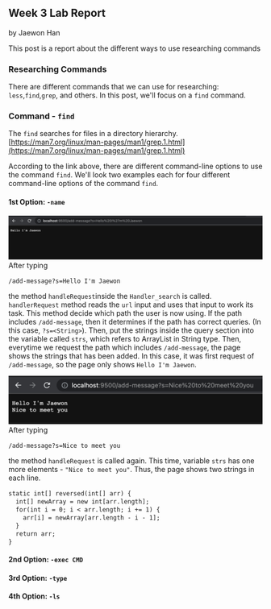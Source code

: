 ## Week 3 Lab Report
by Jaewon Han 

This post is a report about the different ways to use researching commands

### Researching Commands
There are different commands that we can use for researching: `less`,`find`,`grep`, and others.
In this post, we'll focus on a `find` command. 

### Command - `find` 
The `find` searches for files in a directory hierarchy.
[https://man7.org/linux/man-pages/man1/grep.1.html](https://man7.org/linux/man-pages/man1/grep.1.html)

According to the link above, there are different command-line options to use the command `find`.
We'll look two examples each for four different command-line options of the command `find`.

#### 1st Option: `-name` 
![](/images/Part_1_2_1.png)
After typing 
```
/add-message?s=Hello I'm Jaewon
```
the method `handleRequest`inside the `Handler_search` is called. `handlerRequest` method reads the `url` input and uses that input to work its task. This method decide which path the user is now using. If the path includes `/add-message`, then it determines if the path has correct queries. (In this case, `?s=<String>`). Then, put the strings inside the query section into the variable called `strs`, which refers to ArrayList in String type. Then, everytime we request the path which includes `/add-message`, the page shows the strings that has been added. In this case, it was first request of `/add-message`, so the page only shows `Hello I'm Jaewon`.

![](/images/Part_1_2_2.png)
After typing 
```
/add-message?s=Nice to meet you
```
the method `handleRequest` is called again. This time, variable `strs` has one more elements - `"Nice to meet you"`. Thus, the page shows two strings in each line.

```
static int[] reversed(int[] arr) {
  int[] newArray = new int[arr.length];
  for(int i = 0; i < arr.length; i += 1) {
    arr[i] = newArray[arr.length - i - 1];
  }
  return arr;
} 
```

#### 2nd Option: `-exec CMD` 

#### 3rd Option: `-type` 

#### 4th Option: `-ls` 
